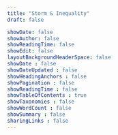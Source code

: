 ```yaml
---
title: "Storm & Inequality"
draft: false

showDate: false
showAuthor: false
showReadingTime: false
showEdit: false
layoutBackgroundHeaderSpace: false
showDate : false
showDateUpdated : false
showHeadingAnchors : false
showPagination : false
showReadingTime : false
showTableOfContents : true
showTaxonomies : false 
showWordCount : false
showSummary : false
sharingLinks : false
---
```



